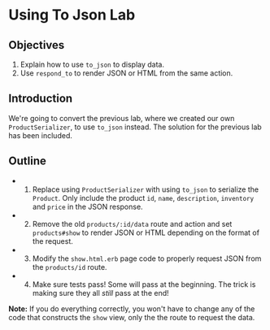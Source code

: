 # Using To Json Lab

## Objectives

  1. Explain how to use `to_json` to display data.
  2. Use `respond_to` to render JSON or HTML from the same action.

## Introduction

We're going to convert the previous lab, where we created our own
`ProductSerializer`, to use `to_json` instead. The solution for the
previous lab has been included.

## Outline

* 1. Replace using `ProductSerializer` with using `to_json` to serialize
   the `Product`. Only include the product `id`, `name`, `description`,
`inventory` and `price` in the JSON response.
* 2. Remove the old `products/:id/data` route and action and set
   `products#show` to render JSON or HTML depending on the format of the
request.
* 3. Modify the `show.html.erb` page code to properly request JSON from
   the `products/id` route.
* 4. Make sure tests pass! Some will pass at the beginning. The trick is
   making sure they all *still* pass at the end!

**Note:** If you do everything correctly, you won't have to change any
of the code that constructs the `show` view, only the the route to
request the data.
